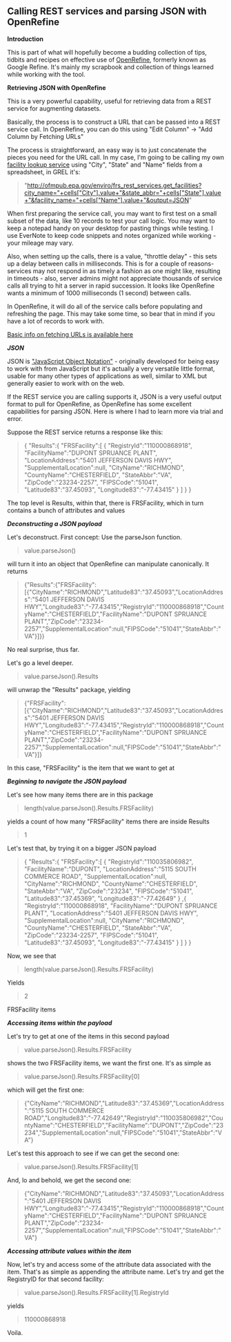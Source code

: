 Calling REST services and parsing JSON with OpenRefine
-----------------------------

**Introduction**

This is part of what will hopefully become a budding collection of tips, tidbits and recipes on effective use of [OpenRefine](http://openrefine.org/), formerly known as Google Refine.  It's mainly my scrapbook and collection of things learned while working with the tool.

**Retrieving JSON with OpenRefine**

This is a very powerful capability, useful for retrieving data from a REST service for augmenting datasets.

Basically, the process is to construct a URL that can be passed into a REST service call.  In OpenRefine, you can do this using "Edit Column" -> "Add Column by Fetching URLs"

The process is straightforward, an easy way is to just concatenate the pieces you need for the URL call.  In my case, I'm going to be calling my own [facility lookup service](http://www.epa.gov/enviro/html/fii/FRS_REST_Services.html) using "City", "State" and "Name" fields from a spreadsheet, in GREL it's:

>"http://ofmpub.epa.gov/enviro/frs_rest_services.get_facilities?city_name="+cells["City"].value+"&state_abbr="+cells["State"].value+"&facility_name="+cells["Name"].value+"&output=JSON"

When first preparing the service call, you may want to first test on a small subset of the data, like 10 records to test your call logic.  You may want to keep a notepad handy on your desktop for pasting things while testing.  I use EverNote to keep code snippets and notes organized while working - your mileage may vary.

Also, when setting up the calls, there is a value, "throttle delay" - this sets up a delay between calls in milliseconds.  This is for a couple of reasons- services may not respond in as timely a fashion as one might like, resulting in timeouts - also, server admins might not appreciate thousands of service calls all trying to hit a server in rapid succession.  It looks like OpenRefine wants a minimum of 1000 milliseconds (1 second) between calls.

In OpenRefine, it will do all of the service calls before populating and refreshing the page.  This may take some time, so bear that in mind if you have a lot of records to work with.

[Basic info on fetching URLs is available  here](https://github.com/OpenRefine/OpenRefine/wiki/Fetching-URLs-From-Web-Services)

***JSON***

JSON is ["JavaScript Object Notation"](http://www.json.org/) - originally developed for being easy to work with from JavaScript but it's actually a very versatile little format, usable for many other types of applications as well, similar to XML but generally easier to work with on the web.  

If the REST service you are calling supports it, JSON is a very useful output format to pull for OpenRefine, as OpenRefine has some excellent capabilities for parsing JSON.  Here is where I had to learn more via trial and error.

Suppose the REST service returns a response like this:
>{
"Results":{
"FRSFacility":[
{
"RegistryId":"110000868918",
"FacilityName":"DUPONT SPRUANCE PLANT",
"LocationAddress":"5401 JEFFERSON DAVIS HWY",
"SupplementalLocation":null,
"CityName":"RICHMOND",
"CountyName":"CHESTERFIELD",
"StateAbbr":"VA",
"ZipCode":"23234-2257",
"FIPSCode":"51041",
"Latitude83":"37.45093",
"Longitude83":"-77.43415"
}
]
}
}

The top level is Results, within that, there is FRSFacility, which in turn contains a bunch of attributes and values

***Deconstructing a JSON payload***

Let's deconstruct.  First concept:  Use the parseJson function.

>value.parseJson() 

will turn it into an object that OpenRefine can manipulate canonically.  It returns

>{"Results":{"FRSFacility":[{"CityName":"RICHMOND","Latitude83":"37.45093","LocationAddress":"5401 JEFFERSON DAVIS HWY","Longitude83":"-77.43415","RegistryId":"110000868918","CountyName":"CHESTERFIELD","FacilityName":"DUPONT SPRUANCE PLANT","ZipCode":"23234-2257","SupplementalLocation":null,"FIPSCode":"51041","StateAbbr":"VA"}]}}

No real surprise, thus far.

Let's go a level deeper.

>value.parseJson().Results

will unwrap the "Results" package, yielding

>{"FRSFacility":[{"CityName":"RICHMOND","Latitude83":"37.45093","LocationAddress":"5401 JEFFERSON DAVIS HWY","Longitude83":"-77.43415","RegistryId":"110000868918","CountyName":"CHESTERFIELD","FacilityName":"DUPONT SPRUANCE PLANT","ZipCode":"23234-2257","SupplementalLocation":null,"FIPSCode":"51041","StateAbbr":"VA"}]}

In this case, "FRSFacility" is the item that we want to get at

***Beginning to navigate the JSON payload***

Let's see how many items there are in this package

>length(value.parseJson().Results.FRSFacility)

yields a count of how many "FRSFacility" items there are inside Results

>1

Let's test that, by trying it on a bigger JSON payload

>{
"Results":{
"FRSFacility":[
{
"RegistryId":"110035806982",
"FacilityName":"DUPONT",
"LocationAddress":"5115 SOUTH COMMERCE ROAD",
"SupplementalLocation":null,
"CityName":"RICHMOND",
"CountyName":"CHESTERFIELD",
"StateAbbr":"VA",
"ZipCode":"23234",
"FIPSCode":"51041",
"Latitude83":"37.45369",
"Longitude83":"-77.42649"
}
,{
"RegistryId":"110000868918",
"FacilityName":"DUPONT SPRUANCE PLANT",
"LocationAddress":"5401 JEFFERSON DAVIS HWY",
"SupplementalLocation":null,
"CityName":"RICHMOND",
"CountyName":"CHESTERFIELD",
"StateAbbr":"VA",
"ZipCode":"23234-2257",
"FIPSCode":"51041",
"Latitude83":"37.45093",
"Longitude83":"-77.43415"
}
]
}
}

Now, we see that

>length(value.parseJson().Results.FRSFacility)

Yields

>2

FRSFacility items

***Accessing items within the payload***

Let's try to get at one of the items in this second payload

>value.parseJson().Results.FRSFacility

shows the two FRSFacility items, we want the first one.  It's as simple as

>value.parseJson().Results.FRSFacility[0]

which will get the first one:

>{"CityName":"RICHMOND","Latitude83":"37.45369","LocationAddress":"5115 SOUTH COMMERCE ROAD","Longitude83":"-77.42649","RegistryId":"110035806982","CountyName":"CHESTERFIELD","FacilityName":"DUPONT","ZipCode":"23234","SupplementalLocation":null,"FIPSCode":"51041","StateAbbr":"VA"}

Let's test this approach to see if we can get the second one:

>value.parseJson().Results.FRSFacility[1]

And, lo and behold, we get the second one:

>{"CityName":"RICHMOND","Latitude83":"37.45093","LocationAddress":"5401 JEFFERSON DAVIS HWY","Longitude83":"-77.43415","RegistryId":"110000868918","CountyName":"CHESTERFIELD","FacilityName":"DUPONT SPRUANCE PLANT","ZipCode":"23234-2257","SupplementalLocation":null,"FIPSCode":"51041","StateAbbr":"VA"}

***Accessing attribute values within the item***

Now, let's try and access some of the attribute data associated with the item.  That's as simple as appending the attribute name.  Let's try and get the RegistryID for that second facility:

>value.parseJson().Results.FRSFacility[1].RegistryId

yields

>110000868918

Voila.







